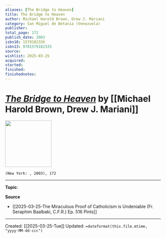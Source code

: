 ```yaml
---
aliases: [The Bridge to Heaven]
title: The Bridge to Heaven
author: Michael Harold Brown, Drew J. Mariani
category: San Miguel de Betania (Venezuela)
publisher: 
total_page: 172
publish_date: 2003
isbn10: 157918233X
isbn13: 9781579182335
source: 
wishlist: 2025-03-25
acquired: 
started: 
finished: 
finishednotes: 
---
```

# *[The Bridge to Heaven]()* by [[Michael Harold Brown, Drew J. Mariani]]

<img src="" width=150>

`(New York: , 2003), 172`



--- 
**Topic**: 

**Source**
- [[2025-03-25-The Miraculous Proof of Catholicism is Undeniable (Fr. Seraphim Baalbaki, C.F.R.) Ep. 516 Pints]]
 ---
Created: [[2025-03-25-Tue]]
Updated: `=dateformat(this.file.mtime, "yyyy-MM-dd-ccc")`
